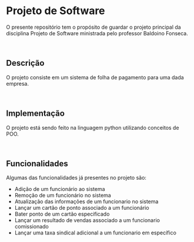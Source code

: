 # Projeto de Software

O presente repositório tem o propósito de guardar o projeto principal da disciplina Projeto de Software ministrada pelo professor Baldoino Fonseca.

<br>

## Descrição

O projeto consiste em um sistema de folha de pagamento para uma dada empresa.

<br>

## Implementação

O projeto está sendo feito na linguagem python utilizando conceitos de POO.

<br>

## Funcionalidades

Algumas das funcionalidades já presentes no projeto são:
* Adição de um funcionário ao sistema
* Remoção de um funcionário no sistema
* Atualização das informações de um funcionario no sistema
* Lançar um cartão de ponto associado a um funcionário
* Bater ponto de um cartão especificado
* Lançar um resultado de vendas associado a um funcionario comissionado
* Lançar uma taxa sindical adicional a um funcionario em específico
